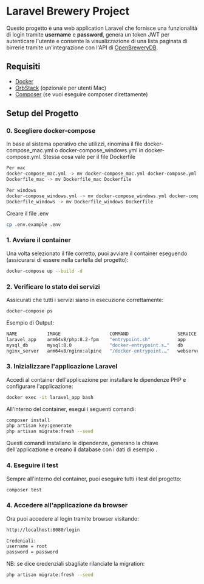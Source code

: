 # Laravel Brewery Project

Questo progetto è una web application Laravel che fornisce una funzionalità di login tramite **username** e **password**, genera un token JWT per autenticare l'utente e consente la visualizzazione di una lista paginata di birrerie tramite un'integrazione con l'API di [OpenBreweryDB](https://www.openbrewerydb.org/).

## Requisiti
- [Docker](https://www.docker.com/get-started)
- [OrbStack](https://orbstack.dev/) (opzionale per utenti Mac)
- [Composer](https://getcomposer.org/) (se vuoi eseguire composer direttamente)

## Setup del Progetto

### 0. Scegliere docker-compose
In base al sistema operativo che utilizzi, rinomina il file docker-compose_mac.yml o docker-compose_windows.yml in docker-compose.yml.
Stessa cosa vale per il file Dockerfile
```bash
Per mac
docker-compose_mac.yml -> mv docker-compose_mac.yml docker-compose.yml
Dockerfile_mac -> mv Dockerfile_mac Dockerfile

Per windows
docker-compose_windows.yml -> mv docker-compose_windows.yml docker-compose.yml
Dockerfile_windows -> mv Dockerfile_windows Dockerfile
```
Creare il file .env
```bash
cp .env.example .env
```
### 1. Avviare il container
Una volta selezionato il file corretto, puoi avviare il container eseguendo (assicurarsi di essere nella cartella del progetto):
```bash
docker-compose up --build -d
```
### 2. Verificare lo stato dei servizi
Assicurati che tutti i servizi siano in esecuzione correttamente:
```bash
docker-compose ps
```
Esempio di Output:
```bash
NAME           IMAGE                  COMMAND                  SERVICE     CREATED         STATUS         PORTS
laravel_app    arm64v8/php:8.2-fpm    "entrypoint.sh"          app         8 seconds ago   Up 7 seconds   9000/tcp, 0.0.0.0:8000->80/tcp, [::]:8000->80/tcp
mysql_db       mysql:8.0              "docker-entrypoint.s…"   db          8 seconds ago   Up 7 seconds   0.0.0.0:3306->3306/tcp, :::3306->3306/tcp, 33060/tcp
nginx_server   arm64v8/nginx:alpine   "/docker-entrypoint.…"   webserver   8 seconds ago   Up 7 seconds   0.0.0.0:8080->80/tcp, [::]:8080->80/tcp
```
### 3. Inizializzare l'applicazione Laravel
Accedi al container dell'applicazione per installare le dipendenze PHP e configurare l'applicazione:
```bash
docker exec -it laravel_app bash
```
All'interno del container, esegui i seguenti comandi:
```bash
composer install
php artisan key:generate
php artisan migrate:fresh --seed
```
Questi comandi installano le dipendenze, generano la chiave dell'applicazione e creano il database con i dati di esempio .
### 4. Eseguire il test
Sempre all'interno del container, puoi eseguire tutti i test del progetto:
```bash
composer test
```

### 4. Accedere all'applicazione da browser
Ora puoi accedere al login tramite browser visitando:
```bash
http://localhost:8080/login

Credeniali:
username = root
password = password
```
NB: se dice credenziali sbagliate rilanciate la migration:
```bash
php artisan migrate:fresh --seed
```






